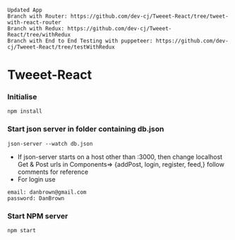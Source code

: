```
Updated App 
Branch with Router: https://github.com/dev-cj/Tweeet-React/tree/tweet-with-react-router
Branch with Redux: https://github.com/dev-cj/Tweeet-React/tree/withRedux
Branch with End to End Testing with puppeteer: https://github.com/dev-cj/Tweeet-React/tree/testWithRedux
```

# Tweeet-React

### Initialise
```
npm install
```
### Start json server in folder containing db.json 
```
json-server --watch db.json
```

* If json-server starts on a host other than :3000, then change localhost Get & Post urls in Components=> {addPost, login, register, feed,} follow comments for reference 
* For login use
````
email: danbrown@gmail.com
password: DanBrown
````

### Start NPM server
```
npm start
```
